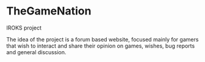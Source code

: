 # TheGameNation
IROKS project

The idea of the project is a forum based website, focused mainly for gamers that wish to interact and share their opinion on games, wishes, bug reports and general discussion.
